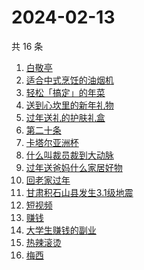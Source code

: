 # 2024-02-13

共 16 条

<!-- BEGIN -->
<!-- 最后更新时间 Tue Feb 13 2024 21:07:52 GMT+0800 (China Standard Time) -->

1. [白敬亭](https://www.zhihu.com/search?q=白敬亭)
1. [适合中式烹饪的油烟机](https://www.zhihu.com/search?q=适合中式烹饪的油烟机)
1. [轻松「搞定」的年菜](https://www.zhihu.com/search?q=轻松「搞定」的年菜)
1. [送到心坎里的新年礼物](https://www.zhihu.com/search?q=送到心坎里的新年礼物)
1. [过年送礼的护肤礼盒](https://www.zhihu.com/search?q=过年送礼的护肤礼盒)
1. [第二十条](https://www.zhihu.com/search?q=第二十条)
1. [卡塔尔亚洲杯](https://www.zhihu.com/search?q=卡塔尔亚洲杯)
1. [什么叫裁员裁到大动脉](https://www.zhihu.com/search?q=什么叫裁员裁到大动脉)
1. [过年送爸妈什么家居好物](https://www.zhihu.com/search?q=过年送爸妈什么家居好物)
1. [回老家过年](https://www.zhihu.com/search?q=回老家过年)
1. [甘肃积石山县发生3.1级地震](https://www.zhihu.com/search?q=甘肃积石山县发生3.1级地震)
1. [短视频](https://www.zhihu.com/search?q=短视频)
1. [赚钱](https://www.zhihu.com/search?q=赚钱)
1. [大学生赚钱的副业](https://www.zhihu.com/search?q=大学生赚钱的副业)
1. [热辣滚烫](https://www.zhihu.com/search?q=热辣滚烫)
1. [梅西](https://www.zhihu.com/search?q=梅西)

<!-- END -->
